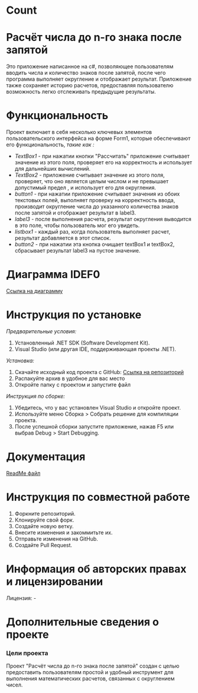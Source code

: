 # Count
<h1>Расчёт числа до n-го знака после запятой</h1>

<p>Это приложение написанное на c#, позволяющее пользователям вводить числа и количество знаков после запятой, после чего программа выполняет округление и отображает результат. Приложение также сохраняет историю расчетов, предоставляя пользователю возможность легко отслеживать предыдущие результаты.</p>

<h1>Функциональность</h1> 
 Проект  включает в себя несколько ключевых элементов пользовательского интерфейса на форме Form1, которые обеспечивают его функциональность, <em>такие как :</em>
<ul>
<li><em>TextBox1</em> - при нажатии кнопки "Рассчитать" приложение считывает значение из этого поля, проверяет его на корректность и использует для дальнейших вычислений.</li>
<li><em>TextBox2</em> - приложение считывает значение из этого поля, проверяет, что оно является целым числом и не превышает допустимый предел , и использует его для округления.</li>
 <li><em>button1</em> - при нажатии приложение считывает значения из обоих текстовых полей, выполняет проверку на корректность ввода, производит округление числа до указанного количества знаков после запятой и отображает результат в label3.</li>
<li><em>label3</em> - после выполнения расчета, результат округления выводится в это поле, чтобы пользователь мог его увидеть.</li>
<li><em>listbox1</em> - каждый раз, когда пользователь выполняет расчет, результат добавляется в этот список.</li>
<li><em>button2</em> - при нажатии эта кнопка очищает textBox1 и textBox2, сбрасывает результат label3 на пустое значение.</li>
</ul>
<h1>Диаграмма IDEF0</h1>
<a href="https://github.com/anastasia369/Count.git](https://github.com/user-attachments/assets/359a31ef-9218-4ff7-84af-ac64e1264259">Ссылка на диаграмму</a>
</li>
<h1>Инструкция по установке</h1>
<em>Предварительные условия:</em>
<ol>
<li>Установленный .NET SDK (Software Development Kit).</li>
<li>Visual Studio (или другая IDE, поддерживающая проекты .NET).</li>
</ol>
<em>Установка:</em>
<ol>
<li> Скачайте исходный код проекта с GitHub: <a href="https://github.com/anastasia369/Count.git">Ссылка на репозиторий</a></li>
<li> Распакуйте архив в удобное для вас место</li>
<li> Откройте папку с проектом и запустите файл</li>
</ol>
<em>Инструкция по сборке:</em>
<ol>
<li>Убедитесь, что у вас установлен Visual Studio и откройте проект.</li>
<li>Используйте меню Сборка > Собрать решение для компиляции проекта.</li>
<li>После успешной сборки  запустите приложение, нажав F5 или выбрав Debug > Start Debugging.</li>
</ol>

<h1>Документация</h1>

<a href="https://github.com/anastasia369/Count.git">ReadMe файл</a>

<h1>Инструкция по совместной работе</h1>
<ol>
<li>Форкните репозиторий.</li>
<li>Клонируйте свой форк.</li>
<li>Создайте новую ветку.</li>
<li>Внесите изменения и закоммитьте их.</li>
<li>Отправьте изменения на GitHub.</li>
<li>Создайте Pull Request.</li>
</ol>
<h1>Информация об авторских правах и лицензировании</h1>
Лицензия: -
<h1>Дополнительные сведения о проекте</h1>
<h3>Цели проекта</h3>
Проект "Расчёт числа до n-го знака после запятой" создан с целью предоставить пользователям простой и удобный инструмент для выполнения математических расчетов, связанных с округлением чисел. 

